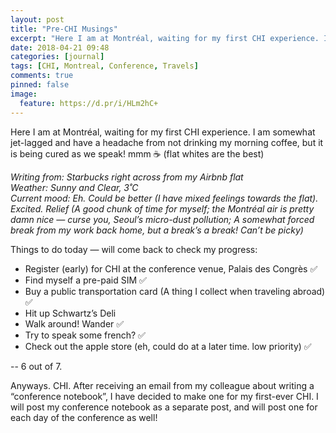 ```yaml
---
layout: post
title: "Pre-CHI Musings"
excerpt: "Here I am at Montréal, waiting for my first CHI experience. I am somewhat jet-lagged and have a headache from not drinking my morning coffee, but it is being cured as we speak! mmm ☕️ (flat whites are the best)"
date: 2018-04-21 09:48
categories: [journal]
tags: [CHI, Montreal, Conference, Travels]
comments: true
pinned: false
image:
  feature: https://d.pr/i/HLm2hC+
---
```


Here I am at Montréal, waiting for my first CHI experience. I am somewhat jet-lagged and have a headache from not drinking my morning coffee, but it is being cured as we speak! mmm ☕️ (flat whites are the best)

*Writing from: Starbucks right across from my Airbnb flat*  
*Weather: Sunny and Clear, 3˚C*  
*Current mood: Eh. Could be better (I have mixed feelings towards the flat). Excited. Relief (A good chunk of time for myself; the Montréal air is pretty damn nice — curse you, Seoul’s micro-dust pollution; A somewhat forced break from my work back home, but a break’s a break! Can’t be picky)*  

Things to do today — will come back to check my progress:
* Register (early) for CHI at the conference venue, Palais des Congrès ✅
* Find myself a pre-paid SIM ✅
* Buy a public transportation card (A thing I collect when traveling abroad) ✅
* Hit up Schwartz’s Deli
* Walk around! Wander ✅
* Try to speak some french? ✅
* Check out the apple store (eh, could do at a later time. low priority) ✅

-- 6 out of 7.

Anyways. CHI.
After receiving an email from my colleague about writing a “conference notebook”, I have decided to make one for my first-ever CHI. I will post my conference notebook as a separate post, and will post one for each day of the conference as well!
